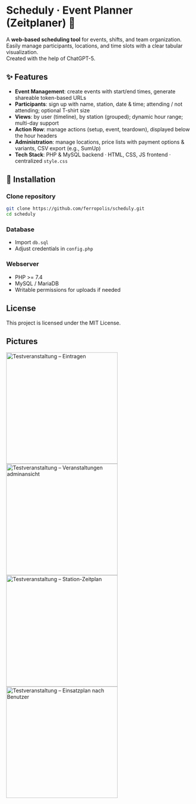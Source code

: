 # Scheduly · Event Planner (Zeitplaner) 📅

A **web-based scheduling tool** for events, shifts, and team organization.  
Easily manage participants, locations, and time slots with a clear tabular visualization.  
Created with the help of ChatGPT-5.

## ✨ Features

- **Event Management**: create events with start/end times, generate shareable token-based URLs  
- **Participants**: sign up with name, station, date & time; attending / not attending; optional T-shirt size  
- **Views**: by user (timeline), by station (grouped); dynamic hour range; multi-day support  
- **Action Row**: manage actions (setup, event, teardown), displayed below the hour headers  
- **Administration**: manage locations, price lists with payment options & variants, CSV export (e.g., SumUp)  
- **Tech Stack**: PHP & MySQL backend · HTML, CSS, JS frontend · centralized `style.css`  

## 🚀 Installation

### Clone repository
   ```bash
   git clone https://github.com/ferropolis/scheduly.git
   cd scheduly
   ```

### Database
- Import `db.sql`  
- Adjust credentials in `config.php`  

### Webserver
- PHP >= 7.4  
- MySQL / MariaDB  
- Writable permissions for uploads if needed 

## License

This project is licensed under the MIT License.

## Pictures
<img height="300" alt="Testveranstaltung – Eintragen" src="https://github.com/user-attachments/assets/0b4607f1-0f8f-4240-9141-672880c5d8d9" />
<img height="300" alt="Testveranstaltung – Veranstaltungen adminansicht" src="https://github.com/user-attachments/assets/baf95f0b-83ea-4639-801f-1b189124627b" />
<img height="300" alt="Testveranstaltung – Station-Zeitplan" src="https://github.com/user-attachments/assets/3dd795c6-50e8-4de8-a5e7-e92a19903c6b" />
<img height="300" alt="Testveranstaltung – Einsatzplan nach Benutzer" src="https://github.com/user-attachments/assets/23558185-2058-4b1e-81dc-b8673add1a9f" />
